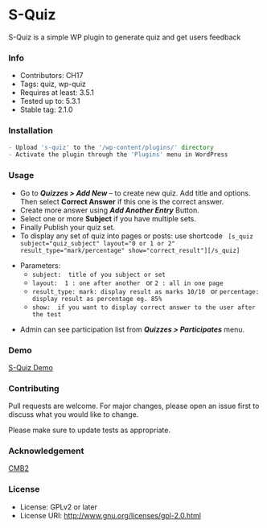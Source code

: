 # S-Quiz

S-Quiz is a simple WP plugin to generate quiz and get users feedback

### Info


- Contributors: CH17
- Tags: quiz, wp-quiz
- Requires at least: 3.5.1
- Tested up to: 5.3.1
- Stable tag: 2.1.0



### Installation

```php
- Upload 's-quiz' to the '/wp-content/plugins/' directory
- Activate the plugin through the 'Plugins' menu in WordPress
```


### Usage


- Go to ***Quizzes > Add New*** – to create new quiz. Add title and options. Then select **Correct Answer** if this one is the correct answer. 
- Create more answer using ***Add Another Entry*** Button. 
- Select one or more **Subject** if you have multiple sets. 
- Finally Publish your quiz set.
- To display any set of quiz into pages or posts: use shortcode
``` [s_quiz subject="quiz_subject" layout="0 or 1 or 2" result_type="mark/percentage" show="correct_result"][/s_quiz]```
* Parameters:
   * ```subject:  title of you subject or set ```
   * ```layout:  1 : one after another ```  or ``` 2 : all in one page ```
   * ```result_type: mark: display result as marks 10/10 ``` or ```percentage: display result as percentage eg. 85%```
  * ```show:  if you want to display correct answer to the user after the test ```
 
- Admin can see participation list from ***Quizzes > Participates*** menu.

### Demo
[S-Quiz Demo](http://lab.systway.com/s-quiz/2016/06/17/demo-quiz/)


### Contributing
Pull requests are welcome. For major changes, please open an issue first to discuss what you would like to change.

Please make sure to update tests as appropriate.

### Acknowledgement
[CMB2](https://github.com/CMB2/CMB2)


### License

- License: GPLv2 or later
- License URI: <http://www.gnu.org/licenses/gpl-2.0.html>

